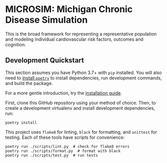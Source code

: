 # MICROSIM: Michigan Chronic Disease Simulation

This is the broad framework for representing a representative population and modeling individual cardiovascular risk factors, outcomes and cognition.

## Development Quickstart
This section assumes you have Python 3.7+ with `pip` installed. You will also need to [install `poetry`](https://poetry.eustace.io/docs/#installation) to install dependencies, run development commands, and build the package.

For a more gentle introduction, try the [installation guide](INSTALL.md).

First, clone this GitHub repository using your method of choice. Then, to create a development virtualenv and install development dependencies, run:
```
poetry install
```

This project uses `flake8` for linting, `black` for formatting, and `unittest` for testing. Each of these tools have scripts for convenience:
```
poetry run ./scripts/lint.py  # check for flake8 errors
poetry run ./scripts/format.py  # format with black
poetry run ./scripts/test.py  # run tests
```
